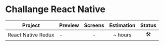 # Challange React Native

| Project | Preview | Screens | Estimation | Status |
| ------ | ------ | :------: | :------: | :------: |
| React Native Redux | - | - | ~ hours |:hammer_and_wrench: |

